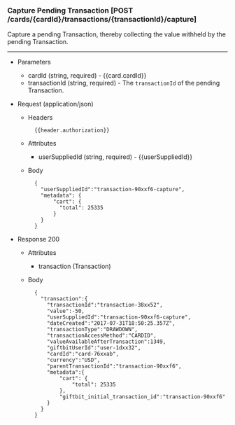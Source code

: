 ### Capture Pending Transaction [POST /cards/{cardId}/transactions/{transactionId}/capture]
Capture a pending Transaction, thereby collecting the value withheld by the pending Transaction.

---
+ Parameters
    + cardId (string, required) - {{card.cardId}}
    + transactionId (string, required) - The `transactionId` of the pending Transaction.

+ Request (application/json)
    + Headers
    
            {{header.authorization}}
            
    + Attributes
        + userSuppliedId (string, required) - {{userSuppliedId}}
    
    + Body 
        
            {
              "userSuppliedId":"transaction-90xxf6-capture",
              "metadata": {
                  "cart": {
                    "total": 25335
                  }
              }
            }

+ Response 200
    + Attributes
        + transaction (Transaction)

    + Body

            {
              "transaction":{
                "transactionId":"transaction-38xx52",
                "value":-50,
                "userSuppliedId":"transaction-90xxf6-capture",
                "dateCreated":"2017-07-31T18:50:25.357Z",
                "transactionType":"DRAWDOWN",
                "transactionAccessMethod":"CARDID",
                "valueAvailableAfterTransaction":1349,
                "giftbitUserId":"user-1dxx32",
                "cardId":"card-76xxab",
                "currency":"USD",
                "parentTransactionId":"transaction-90xxf6",
                "metadata":{
                    "cart": {
                        "total": 25335
                    },
                    "giftbit_initial_transaction_id":"transaction-90xxf6"
                }
              }
            }

